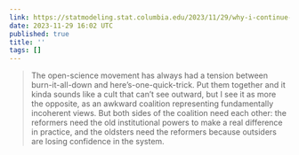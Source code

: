 ```yaml
---
link: https://statmodeling.stat.columbia.edu/2023/11/29/why-i-continue-to-support-the-science-reform-movement-despite-its-flaws/
date: 2023-11-29 16:02 UTC
published: true
title: ''
tags: []
---
```


> The open-science movement has always had a tension between burn-it-all-down and here’s-one-quick-trick. Put them together and it kinda sounds like a cult that can’t see outward, but I see it as more the opposite, as an awkward coalition representing fundamentally incoherent views. But both sides of the coalition need each other: the reformers need the old institutional powers to make a real difference in practice, and the oldsters need the reformers because outsiders are losing confidence in the system.
